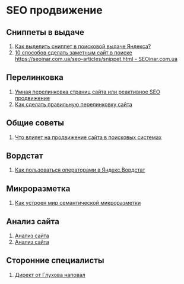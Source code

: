 # SEO продвижение

## Сниппеты в выдаче
1. [Как выделить сниппет в поисковой выдаче Яндекса?](https://siteclinic.ru/blog/external-optimization/snippet-v-yandex/)
2. [10 способов сделать заметным сайт в поиске
https://seoinar.com.ua/seo-articles/snippet.html - SEOinar.com.ua](https://seoinar.com.ua/seo-articles/snippet.html)


## Перелинковка
1. [Умная перелинковка страниц сайта или реактивное SEO продвижение](http://convertmonster.ru/blog/seo-blog/perelinkovka-stranic-sajta-shemy-primery/)
2. [Как сделать правильную перелинковку сайта](http://seosko.ru/kak-sdelat-pravilnuyu-perelinkovku-sajta/)


## Общие советы
1. [Что влияет на продвижение сайта в поисковых системах](http://alextop.ru/sovets/95-prodvizhenie)


## Вордстат
1. [Как пользоваться операторами в Яндекс.Вордстат](http://inetandwork.ru/semanticheskoe-yadro/kak-polzovatsya-operatorami-v-yandeks-vordstat.html/)


## Микроразметка
1. [Как устроен мир семантической микроразметки](https://habrahabr.ru/company/yandex/blog/211638/)


## Анализ сайта
1. [Анализ сайта](http://pr-cy.ru/analysis/)
2. [Анализ сайта](http://analiz-saita.net/)


## Сторонние специалисты
1. [Директ от Глухова наповал](https://xn-----8kchedhxtn4ads4act8a.xn--p1ai/?yclid=301030172514059821)
